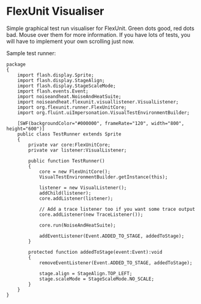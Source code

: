 FlexUnit Visualiser
===================

Simple graphical test run visualiser for FlexUnit. Green dots good, red dots bad. Mouse over them for more information. If you have lots of tests, you will have to implement your own scrolling just now.

Sample test runner:

	package
	{
	    import flash.display.Sprite;
	    import flash.display.StageAlign;
	    import flash.display.StageScaleMode;
	    import flash.events.Event;
	    import noiseandheat.NoiseAndHeatSuite;
	    import noiseandheat.flexunit.visuallistener.VisualListener;
	    import org.flexunit.runner.FlexUnitCore;
	    import org.fluint.uiImpersonation.VisualTestEnvironmentBuilder;

	    [SWF(backgroundColor="#000000", frameRate="120", width="800", height="600")]
	    public class TestRunner extends Sprite
	    {
	        private var core:FlexUnitCore;
	        private var listener:VisualListener;

	        public function TestRunner()
	        {
	            core = new FlexUnitCore();
	            VisualTestEnvironmentBuilder.getInstance(this);

	            listener = new VisualListener();
	            addChild(listener);
	            core.addListener(listener);
	            
	            // Add a trace listener too if you want some trace output
                core.addListener(new TraceListener());

	            core.run(NoiseAndHeatSuite);

	            addEventListener(Event.ADDED_TO_STAGE, addedToStage);
	        }

	        protected function addedToStage(event:Event):void
	        {
	            removeEventListener(Event.ADDED_TO_STAGE, addedToStage);

	            stage.align = StageAlign.TOP_LEFT;
	            stage.scaleMode = StageScaleMode.NO_SCALE;
	        }
	    }
	}
